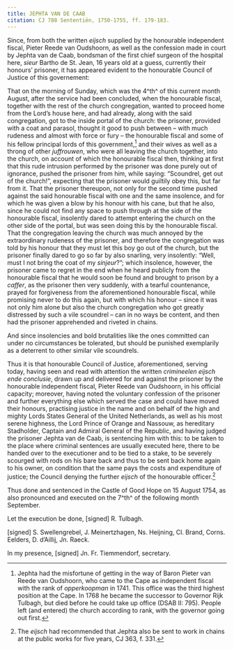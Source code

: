 ```yaml
---
title: JEPHTA VAN DE CAAB
citation: CJ 788 Sententiën, 1750-1755, ff. 179-183.
---
```


Since, from both the written *eijsch* supplied by the honourable independent fiscal, Pieter Reede van Oudshoorn, as well as the confession made in court by Jephta van de Caab, bondsman of the first chief surgeon of the hospital here, *sieur* Bartho de St. Jean, 16 years old at a guess, currently their honours’ prisoner, it has appeared evident to the honourable Council of Justice of this governement:

That on the morning of Sunday, which was the 4^th^ of this current month August, after the service had been concluded, when the honourable fiscal, together with the rest of the church congregation, wanted to proceed home from the Lord’s house here, and had already, along with the said congregation, got to the inside portal of the church: the prisoner, provided with a coat and parasol, thought it good to push between – with much rudeness and almost with force or fury – the honourable fiscal and some of his fellow principal lords of this government,[^1] and their wives as well as a throng of other *juffrouwen*, who were all leaving the church together, into the church, on account of which the honourable fiscal then, thinking at first that this rude intrusion performed by the prisoner was done purely out of ignorance, pushed the prisoner from him, while saying: “Scoundrel, get out of the church!”, expecting that the prisoner would guiltily obey this, but far from it. That the prisoner thereupon, not only for the second time pushed against the said honourable fiscal with one and the same insolence, and for which he was given a blow by his honour with his cane, but that he also, since he could not find any space to push through at the side of the honourable fiscal, insolently dared to attempt entering the church on the other side of the portal, but was seen doing this by the honourable fiscal. That the congregation leaving the church was much annoyed by the extraordinary rudeness of the prisoner, and therefore the congregation was told by his honour that they must let this boy go out of the church, but the prisoner finally dared to go so far by also snarling, very insolently: “Well, must I not bring the coat of my *sinjeur*?”; which insolence, however, the prisoner came to regret in the end when he heard publicly from the honourable fiscal that he would soon be found and brought to prison by a *caffer*, as the prisoner then very suddenly, with a tearful countenance, prayed for forgiveness from the aforementioned honourable fiscal, while promising never to do this again, but with which his honour – since it was not only him alone but also the church congregation who got greatly distressed by such a vile scoundrel – can in no ways be content, and then had the prisoner apprehended and riveted in chains.

And since insolencies and bold brutalities like the ones committed can under no circumstances be tolerated, but should be punished exemplarily as a deterrent to other similar vile scoundrels.

Thus it is that honourable Council of Justice, aforementioned, serving today, having seen and read with attention the written *crimineelen eijsch ende conclusie*, drawn up and delivered for and against the prisoner by the honourable independent fiscal, Pieter Reede van Oudshoorn, in his official capacity; moreover, having noted the voluntary confession of the prisoner and further everything else which served the case and could have moved their honours, practising justice in the name and on behalf of the high and mighty Lords States General of the United Netherlands, as well as his most serene highness, the Lord Prince of Orange and Nassouw, as hereditary Stadholder, Captain and Admiral General of the Republic, and having judged the prisoner Jephta van de Caab, is sentencing him with this: to be taken to the place where criminal sentences are usually executed here, there to be handed over to the executioner and to be tied to a stake, to be severely scourged with rods on his bare back and thus to be sent back home again to his owner, on condition that the same pays the costs and expenditure of justice; the Council denying the further *eijsch* of the honourable officer.[^2]

Thus done and sentenced in the Castle of Good Hope on 15 August 1754, as also pronounced and executed on the 7^th^ of the following month September.

Let the execution be done, \[signed\] R. Tulbagh.

\[signed\] S. Swellengrebel, J. Meinertzhagen, Ns. Heijning, Cl. Brand, Corns. Eelders, D. d’Aillij, Jn. Raeck.

In my presence, \[signed\] Jn. Fr. Tiemmendorf, secretary.

[^1]: Jephta had the misfortune of getting in the way of Baron Pieter van Reede van Oudshoorn, who came to the Cape as independent fiscal with the rank of *opperkoopman* in 1741. This office was the third highest position at the Cape. In 1768 he became the successor to Governor Rijk Tulbagh, but died before he could take up office (DSAB II: 795). People left (and entered) the church according to rank, with the governor going out first.

[^2]: The *eijsch* had recommended that Jephta also be sent to work in chains at the public works for five years, CJ 363, f. 331.